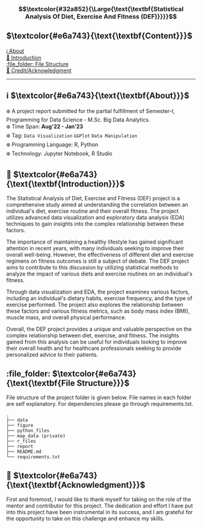
### $$\textcolor{#32a852}{\Large{\text{\textbf{Statistical Analysis Of Diet, Exercise And Fitness (DEF)}}}}$$

<!-- > **Note**
> This is a note

> **Warning**
> This is a warning -->
<!-- - Credit: [Krishnakanta Maity](https://github.com/iamkkmcmd), Reg No: B2130035, Department of Computer Science, RKMVERI, Howrah  -->

## $\textcolor{#e6a743}{\text{\textbf{Content}}}$

[:information_source: About](#about)\
[:beginner: Introduction](#beginner-introduction)\
[:file\_folder: File Structure](#file_folder-file-structure)\
[:star2: Credit/Acknowledgment](#star2-creditacknowledgment)

<hr>

## :information_source: $\textcolor{#e6a743}{\text{\textbf{About}}}$
:snowflake: A project report submitted for the partial fulfillment of Semester-I, Programming for Data Science - M.Sc. Big Data Analytics.\
:snowflake: Time Span: **Aug'22 - Jan'23**\
:snowflake: Tag:  `Data Visualization` `GGPlot` `Data Manipulation` \
:snowflake: Programming Language: R, Python\
:snowflake: Technology: Jupyter Notebook, R Studio


## :beginner: $\textcolor{#e6a743}{\text{\textbf{Introduction}}}$
The Statistical Analysis of Diet, Exercise and Fitness (DEF) project is a comprehensive study aimed at understanding the correlation between an individual's diet, exercise routine and their overall fitness. The project utilizes advanced data visualization and exploratory data analysis (EDA) techniques to gain insights into the complex relationship between these factors.

The importance of maintaining a healthy lifestyle has gained significant attention in recent years, with many individuals seeking to improve their overall well-being. However, the effectiveness of different diet and exercise regimens on fitness outcomes is still a subject of debate. The DEF project aims to contribute to this discussion by utilizing statistical methods to analyze the impact of various diets and exercise routines on an individual's fitness.

Through data visualization and EDA, the project examines various factors, including an individual's dietary habits, exercise frequency, and the type of exercise performed. The project also explores the relationship between these factors and various fitness metrics, such as body mass index (BMI), muscle mass, and overall physical performance.

Overall, the DEF project provides a unique and valuable perspective on the complex relationship between diet, exercise, and fitness. The insights gained from this analysis can be useful for individuals looking to improve their overall health and for healthcare professionals seeking to provide personalized advice to their patients.

## :file\_folder: $\textcolor{#e6a743}{\text{\textbf{File Structure}}}$
File structure of the project folder is given below. File names in each folder are self explanatory. For dependencies please go through requirements.txt.

```
.
├── data
├── figure
├── python_files
├── map_data (private)
├── r_files
├── report
├── README.md
└── requirements.txt
```

## :star2: $\textcolor{#e6a743}{\text{\textbf{Acknowledgment}}}$ 
First and foremost, I would like to thank myself for taking on the role of the mentor and contributor for this project. The dedication and effort I have put into this project have been instrumental in its success, and I am grateful for the opportunity to take on this challenge and enhance my skills.


